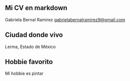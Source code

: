 ## Mi CV en markdown

Gabriela Bernal Ramirez gabrielabernalramirez9@gmail.com

## Ciudad donde vivo

Lerma, Estado de México

## Hobbie favorito 

Mi hobbie es pintar